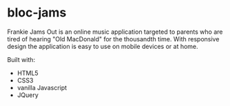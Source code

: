 # bloc-jams

Frankie Jams Out is an online music application targeted to parents who are tired of hearing "Old MacDonald" for the thousandth time. With responsive design the application is easy to use on mobile devices or at home.  

Built with: 
- HTML5
- CSS3
- vanilla Javascript
- JQuery
